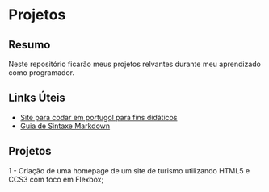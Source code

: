 # Projetos 

## Resumo 
  Neste repositório ficarão meus projetos relvantes durante meu aprendizado como programador.
  
## Links Úteis

- [Site para codar em portugol para fins didáticos](https://portugol-webstudio.cubos.io/ide)
- [Guia de Sintaxe Markdown](https://www.markdownguide.org/getting-started/)

## Projetos
  
 1 - Criação de uma homepage de um site de turismo utilizando HTML5 e CCS3 com foco em Flexbox; 
 
